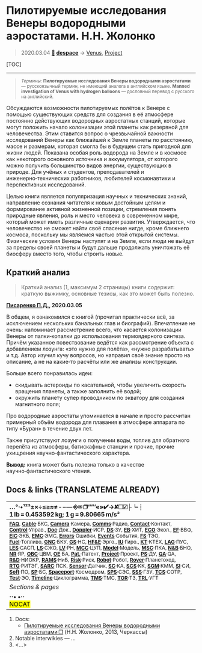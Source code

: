 # Пилотируемые исследования Венеры водородными аэростатами. Н.Н. Жолонко
> 2020.03.04 **[🚀](../index/index.md) [despace](index.md)** → [Venus](venus.md), [Project](project.md)

[TOC]

---

> <small>*Термины:* **Пилотируемые исследования Венеры водородными аэростатами** — русскоязычный термин, не имеющий аналога в английском языке. **Manned investigation of Venus with hydrogen balloons** — дословный перевод с русского на английский.</small>

Обсуждаются возможности пилотируемых полётов к Венере с помощью существующих средств для создания в её атмосфере постоянно действующих водородных аэростатных станций, которые могут положить начало колонизации этой планеты как резервной для человечества. Этим ставится вопрос о чрезвычайной важности исследований Венеры как ближайшей к Земле планеты по расстоянию, массе и размерам, которая смогла бы в будущем стать пригодной для жизни людей. Показана особая роль водорода на Земле и в космосе как некоторого основного источника и аккумулятора, от которого можно получить большинство видов энергии, существующих в природе. Для учёных и студентов, преподавателей и инженерно‑технических работников, любителей космонавтики и перспективных исследований.

Целью книги является популяризация научных и технических знаний, направление сознания читателя к новым достойным целям и формирование активной жизненной позиции, стремления понять природные явления, роль и место человека в современном мире, который может иметь различные сценарии развития. Утверждается, что человечество не сможет найти своё спасение нигде, кроме ближнего космоса, поскольку мы являемся частью этой открытой системы. Физические условия Венеры наступят и на Земле, если люди не выйдут за пределы своей планеты и будут дальше продолжать уничтожать её биосферу вместо того, чтобы строить новые.



## Краткий анализ
> Краткий анализ (1, максимум 2 страницы) книги содержит: краткую выжимку, основные тезисы, как это может быть полезно.

**[Писаренко П.Д.](zz_pisarenko1.md), 2020.03.05**

В общем, я ознакомился с книгой (прочитал практически всё, за исключением нескольких банальных глав и биографий). Впечатление не очень: напоминает рассмотрение всего, что касается колонизации Венеры от палки‑копалки до использования термоядерного синтеза. Причём указанное повествование ведётся как рассмотрение объекта с добавлением лозунга: «это нужно для полёта», «нужно разрабатывать» и т.д. Автор изучил кучу вопросов, но направил своё знание просто на описание, а не на какие‑то расчёты или же анализы конструкции.

Больше всего понравилась идеи:

   - скидывать астероиды по касательной, чтобы увеличить скорость вращения планеты, а также заполнить её водой;
   - окружить планету супер проводником по экватору для создания магнитного поля;

Про водородные аэростаты упоминается в начале и просто рассчитан примерный объём водорода для плавания в атмосфере аппарата по типу «Буран» в течение двух лет.

Также присутствуют лозунги о получении воды, топлив для обратного перелёта из атмосферы, батискафные станции и прочие, прочие ухищрения научно‑фантастического характера.

**Вывод:** книга может быть полезна только в качестве научно‑фантастического чтения.



<p style="page-break-after:always"> </p>

## Docs & links (TRANSLATEME ALREADY)
|…°·•¹²³±×÷≤≥≈≠ ‑ −— ⎆✉ ❐“”’«»✔→✘☐☑├┕┆ 1 lb = 0.453592 kg; 1 g = 9.80665 m/s²|
|:--|
|<small>**[FAQ](faq.md)**, **[Cable](cable.md)**·БКС, **[Camera](camera.md)**·Камера, **[Comms](comms.md)**·Радио, **[Contact](contact.md)**·Контакт, **[Control](control.md)**·Управ., **[Doc](doc.md)**·Док., **[Doppler](doppler.md)**·ИСР, **[DS](ds.md)**·ЗУ, **[EB](eb.md)**·ХИТ, **[ECO](ecology.md)**·Экол., **[EF](ef.md)**·ВВФ, **[ElC](elc.md)**·ЭКБ, **[EMC](emc.md)**·ЭМС, **[Errors](error.md)**·Ошибки, **[Events](event.md)**·События, **[FS](fs.md)**·ТЭО, **[Fuel](fuel.md)**·Топливо, **[GNC](gnc.md)**·БКУ, **[GS](scs.md)**·НС, **[HF&E](hfe.md)**·Эрго., **[IU](iu.md)**·Гиро., **[KT](kt.md)**·КТЕХ, **[LAG](lag.md)**·ПУC, **[LES](les.md)**·САСП, **[LS](ls.md)**·СЖО, **[LV](lv.md)**·РН, **[MCC](mcc.md)**·ЦУП, **[Model](model.md)**·Модель, **[MSC](sc.md)**·ПКА, **[N&B](nnb.md)**·БНО, **[NR](nr.md)**·ЯР, **[OBC](obc.md)**·ЦВМ, **[OE](oe.md)**·БА, **[Pat.](патент.md)**·Патент, **[Project](project.md)**·Проект, **[PS](ps.md)**·ДУ, **[QA](quality.md)**·QA, **[R&D](rnd.md)**·НИОКР, **[RAMS](rams.md)**·НиБ, **[Risk](risk.md)**·Риск, **[Robot](robotics.md)**·Робот, **[Rover](rover.md)**·Планетоход, **[RTG](rtg.md)**·РИТЭГ, **[SARC](sarc.md)**·ПСК, **[Sensor](sensor.md)**·Датчик, **[SC](sc.md)**·КА, **[SCS](scs.md)**·КК, **[SGM](sgm.md)**·КММ, **[SI](si.md)**·СИ, **[Soft](soft.md)**·ПО, **[SP](sp.md)**·БС, **[Spaceport](spaceport.md)**·Космодром, **[SPS](sps.md)**·СЭС, **[SSS](sss.md)**·ГЗУ, **[TCS](tcs.md)**·СОТР, **[Test](test.md)**·ЭО, **[Timeline](timeline.md)**·Циклограмма, **[TMS](tms.md)**·ТМС, **[TOR](tor.md)**·ТЗ, **[TRL](trl.md)**·УГТ</small>|
|*Sections & pages*|
|**··• [](.md) •··**<br> <mark>NOCAT</mark> |

   1. Docs:
      - [Пилотируемые исследования Венеры водородными аэростатами ❐](f/aob/venus/jolonko_pilotiryemye_2013.pdf) (Н.Н. Жолонко, 2013, Черкассы)
   1. Notable interwikies — …
   1. <…>

